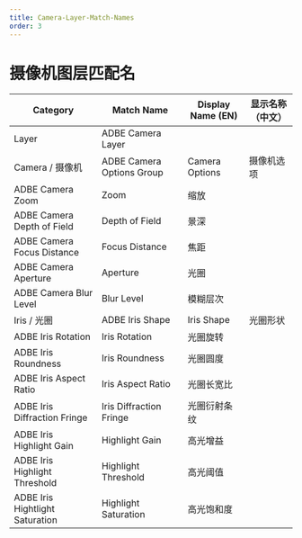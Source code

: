 ```yaml
---
title: Camera-Layer-Match-Names
order: 3
---
```


# 摄像机图层匹配名

| Category                        | Match Name                | Display Name (EN) | 显示名称（中文） |
| ------------------------------- | ------------------------- | ----------------- | ---------------- |
| Layer                           | ADBE Camera Layer         |                   |                  |
| Camera / 摄像机                 | ADBE Camera Options Group | Camera Options    | 摄像机选项       |
| ADBE Camera Zoom                | Zoom                      | 缩放              |                  |
| ADBE Camera Depth of Field      | Depth of Field            | 景深              |                  |
| ADBE Camera Focus Distance      | Focus Distance            | 焦距              |                  |
| ADBE Camera Aperture            | Aperture                  | 光圈              |                  |
| ADBE Camera Blur Level          | Blur Level                | 模糊层次          |                  |
| Iris / 光圈                     | ADBE Iris Shape           | Iris Shape        | 光圈形状         |
| ADBE Iris Rotation              | Iris Rotation             | 光圈旋转          |                  |
| ADBE Iris Roundness             | Iris Roundness            | 光圈圆度          |                  |
| ADBE Iris Aspect Ratio          | Iris Aspect Ratio         | 光圈长宽比        |                  |
| ADBE Iris Diffraction Fringe    | Iris Diffraction Fringe   | 光圈衍射条纹      |                  |
| ADBE Iris Highlight Gain        | Highlight Gain            | 高光增益          |                  |
| ADBE Iris Highlight Threshold   | Highlight Threshold       | 高光阈值          |                  |
| ADBE Iris Hightlight Saturation | Highlight Saturation      | 高光饱和度        |                  |
